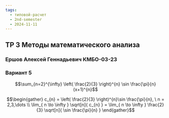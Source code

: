 ```yaml
---
tags:
  - типовой-расчет
  - 2nd-semester
  - 2024-11-11
---
```


## ТР 3 Методы математического анализа

### Ершов Алексей Геннадьевич КМБО-03-23

### Вариант 5

$$\sum_{n=2}^{\infty} \left( \frac{2}{3} \right)^{n} \sin \frac{\pi}{n} (x+1)^{n}$$

$$\begin{gather}
c_{n} = \left( \frac{2}{3} \right)^{n}\sin \frac{\pi}{n}, \ n = 2,3,\dots \\
\lim_{ n \to \infty } \sqrt[n]{ c_{n} } =  \lim_{ n \to \infty } \frac{2}{3} \sqrt[n]{ \sin \frac{\pi}{n} }
\end{gather}$$
